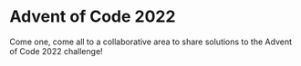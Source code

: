 # Advent of Code 2022

Come one, come all to a collaborative area to share solutions to the Advent of Code 2022 challenge!
